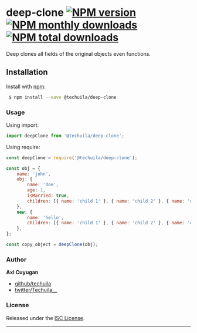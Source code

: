 # deep-clone [![NPM version](https://img.shields.io/npm/v/@techuila/deep-clone.svg?style=flat)](https://www.npmjs.com/package/@techuila/deep-clone) [![NPM monthly downloads](https://img.shields.io/npm/dm/@techuila/deep-clone.svg?style=flat)](https://www.npmjs.com/package/@techuila/deep-clone) [![NPM total downloads](https://img.shields.io/npm/dt/@techuila/deep-clone.svg?style=flat)](https://www.npmjs.com/package/@techuila/deep-clone)

Deep clones all fields of the original objects even functions.

## Installation

Install with [npm](https://www.npmjs.com/):

```sh
 $ npm install --save @techuila/deep-clone
```

### Usage

Using import:

```js
import deepClone from '@techuila/deep-clone';
```

Using require:

```js
const deepClone = require('@techuila/deep-clone');
```

```js
const obj = {
	name: 'john',
	obj: {
		name: 'doe',
		age: 1,
		isMarried: true,
		children: [{ name: 'child 1' }, { name: 'child 2' }, { name: 'child 3' }],
	},
	new: {
		name: 'hello',
		children: [{ name: 'child 1' }, { name: 'child 2' }, { name: 'child 3' }],
	},
};

const copy_object = deepClone(obj);
```

### Author

**Axl Cuyugan**

- [github/techuila](https://github.com/techuila)
- [twitter/Techuila\_\_](https://twitter.com/Techuila__)

### License

Released under the [ISC License](LICENSE).

---
